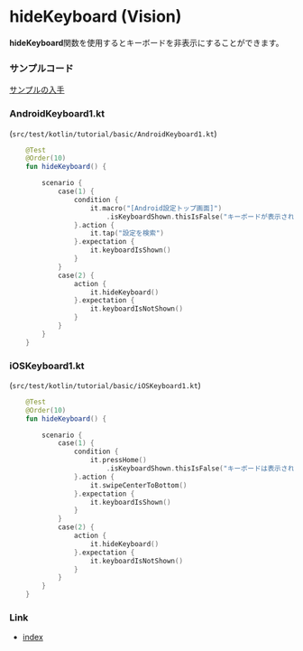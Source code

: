 # hideKeyboard (Vision)

**hideKeyboard**関数を使用するとキーボードを非表示にすることができます。

### サンプルコード

[サンプルの入手](../../../getting_samples_ja.md)

### AndroidKeyboard1.kt

(`src/test/kotlin/tutorial/basic/AndroidKeyboard1.kt`)

```kotlin
    @Test
    @Order(10)
    fun hideKeyboard() {

        scenario {
            case(1) {
                condition {
                    it.macro("[Android設定トップ画面]")
                        .isKeyboardShown.thisIsFalse("キーボードが表示されています")
                }.action {
                    it.tap("設定を検索")
                }.expectation {
                    it.keyboardIsShown()
                }
            }
            case(2) {
                action {
                    it.hideKeyboard()
                }.expectation {
                    it.keyboardIsNotShown()
                }
            }
        }
    }
```

####                           

### iOSKeyboard1.kt

(`src/test/kotlin/tutorial/basic/iOSKeyboard1.kt`)

```kotlin
    @Test
    @Order(10)
    fun hideKeyboard() {

        scenario {
            case(1) {
                condition {
                    it.pressHome()
                        .isKeyboardShown.thisIsFalse("キーボードは表示されていません")
                }.action {
                    it.swipeCenterToBottom()
                }.expectation {
                    it.keyboardIsShown()
                }
            }
            case(2) {
                action {
                    it.hideKeyboard()
                }.expectation {
                    it.keyboardIsNotShown()
                }
            }
        }
    }
```

####                

### Link

- [index](../../../../index_ja.md)
